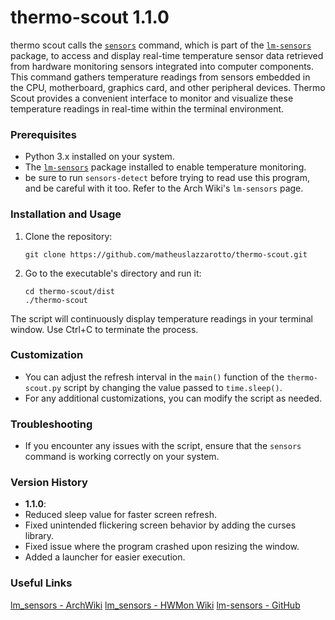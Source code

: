 # thermo-scout 1.1.0
thermo scout calls the [`sensors`](https://www.commandlinux.com/man-page/man1/sensors.1.html) command, which is part of the [`lm-sensors`](https://archlinux.org/packages/?name=lm_sensors) package, to access and display real-time temperature sensor data retrieved from hardware monitoring sensors integrated into computer components. This command gathers temperature readings from sensors embedded in the CPU, motherboard, graphics card, and other peripheral devices. Thermo Scout provides a convenient interface to monitor and visualize these temperature readings in real-time within the terminal environment.
### Prerequisites
- Python 3.x installed on your system.
- The [`lm-sensors`](https://archlinux.org/packages/?name=lm_sensors) package installed to enable temperature monitoring.
- be sure to run `sensors-detect` before trying to read use this program, and be careful with it too. Refer to the Arch Wiki's `lm-sensors` page.
### Installation and Usage
1. Clone the repository:
   ```
   git clone https://github.com/matheuslazzarotto/thermo-scout.git
   ```
1. Go to the executable's directory and run it:
   ```
   cd thermo-scout/dist
   ./thermo-scout
   ```
The script will continuously display temperature readings in your terminal window. Use Ctrl+C to terminate the process.
### Customization
- You can adjust the refresh interval in the `main()` function of the `thermo-scout.py` script by changing the value passed to `time.sleep()`.
- For any additional customizations, you can modify the script as needed.
### Troubleshooting
- If you encounter any issues with the script, ensure that the `sensors` command is working correctly on your system.
### Version History
- **1.1.0**:
- Reduced sleep value for faster screen refresh.
- Fixed unintended flickering screen behavior by adding the curses library.
- Fixed issue where the program crashed upon resizing the window.
- Added a launcher for easier execution.
### Useful Links
[lm_sensors - ArchWiki](https://wiki.archlinux.org/title/lm_sensors)
[lm_sensors - HWMon Wiki](https://hwmon.wiki.kernel.org/lm_sensors)
[lm-sensors - GitHub](https://github.com/lm-sensors/lm-sensors)
